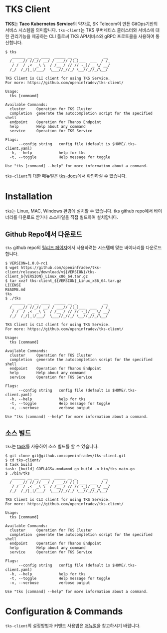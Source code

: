 # TKS Client

**TKS**는 **Taco Kubernetes Service**의 약자로, SK Telecom이 만든 GitOps기반의 서비스 시스템을 의미합니다. `tks-client`는 TKS 쿠버네티스 클러스터와 서비스에 대한 관리기능을 제공하는 CLI 툴로써 TKS API서비스와 gRPC 프로토콜을 사용하여 통신합니다. 

```
$ tks
   ______ __ __ ____  _____ __ _            __
  /_  __// //_// __/ / ___// /(_)___  ___  / /_
   / /  / ,<  _\ \  / /__ / // // -_)/ _ \/ __/
  /_/  /_/|_|/___/  \___//_//_/ \__//_//_/\__/

TKS Client is CLI client for using TKS Service.
For more: https://github.com/openinfradev/tks-client/

Usage:
  tks [command]

Available Commands:
  cluster     Operation for TKS Cluster
  completion  generate the autocompletion script for the specified shell
  endpoint    Operation for Thanos Endpoint
  help        Help about any command
  service     Operation for TKS Service

Flags:
      --config string   config file (default is $HOME/.tks-client.yaml)
  -h, --help            help for tks
  -t, --toggle          Help message for toggle

Use "tks [command] --help" for more information about a command.
```

`tks-client`의 대한 매뉴얼은 [tks-docs](https://psychic-memory-10267fe9.pages.github.io/releasenotes/tks-cli-manual/overview/)에서 확인하실 수 있습니다.

# Installation
`tks`는 Linux, MAC, Windows 환경에 설치할 수 있습니다. tks github repo에서 바이너리를 다운로드 받거나 소스파일을 직접 빌드하여 설치합니다.

## Github Repo에서 다운로드

`tks` github repo의 [릴리즈 페이지](https://github.com/openinfradev/tks-client/releases/tag/v1.0.0-rc1)에서 사용하려는 시스템에 맞는 바이너리를 다운로드합니다.

```
$ VERSION=1.0.0-rc1
$ wget https://github.com/openinfradev/tks-client/releases/download/v${VERSION}/tks-client_${VERSION}_Linux_x86_64.tar.gz
$ tar xvzf tks-client_${VERSION}_Linux_x86_64.tar.gz
LICENSE
README.md
tks
$ ./tks
   ______ __ __ ____  _____ __ _            __
  /_  __// //_// __/ / ___// /(_)___  ___  / /_
   / /  / ,<  _\ \  / /__ / // // -_)/ _ \/ __/
  /_/  /_/|_|/___/  \___//_//_/ \__//_//_/\__/

TKS Client is CLI client for using TKS Service.
For more: https://github.com/openinfradev/tks-client/

Usage:
  tks [command]

Available Commands:
  cluster     Operation for TKS Cluster
  completion  generate the autocompletion script for the specified shell
  endpoint    Operation for Thanos Endpoint
  help        Help about any command
  service     Operation for TKS Service

Flags:
      --config string   config file (default is $HOME/.tks-client.yaml)
  -h, --help            help for tks
  -t, --toggle          Help message for toggle
  -v, --verbose         verbose output

Use "tks [command] --help" for more information about a command.

```

## 소스 빌드

`tks`는  [task](https://taskfile.dev/)를 사용하여 소스 빌드를 할 수 있습니다.
```
$ git clone git@github.com:openinfradev/tks-client.git
$ cd tks-client/
$ task build
task: [build] GOFLAGS=-mod=mod go build -o bin/tks main.go
$ ./bin/tks
   ______ __ __ ____  _____ __ _            __
  /_  __// //_// __/ / ___// /(_)___  ___  / /_
   / /  / ,<  _\ \  / /__ / // // -_)/ _ \/ __/
  /_/  /_/|_|/___/  \___//_//_/ \__//_//_/\__/

TKS Client is CLI client for using TKS Service.
For more: https://github.com/openinfradev/tks-client/

Usage:
  tks [command]

Available Commands:
  cluster     Operation for TKS Cluster
  completion  generate the autocompletion script for the specified shell
  endpoint    Operation for Thanos Endpoint
  help        Help about any command
  service     Operation for TKS Service

Flags:
      --config string   config file (default is $HOME/.tks-client.yaml)
  -h, --help            help for tks
  -t, --toggle          Help message for toggle
  -v, --verbose         verbose output

Use "tks [command] --help" for more information about a command.
```

# Configuration & Commands
`tks-client`의 설정방법과 커맨드 사용법은 [매뉴얼](https://psychic-memory-10267fe9.pages.github.io/releasenotes/tks-cli-manual/overview/)을 참고하시기 바랍니다.



